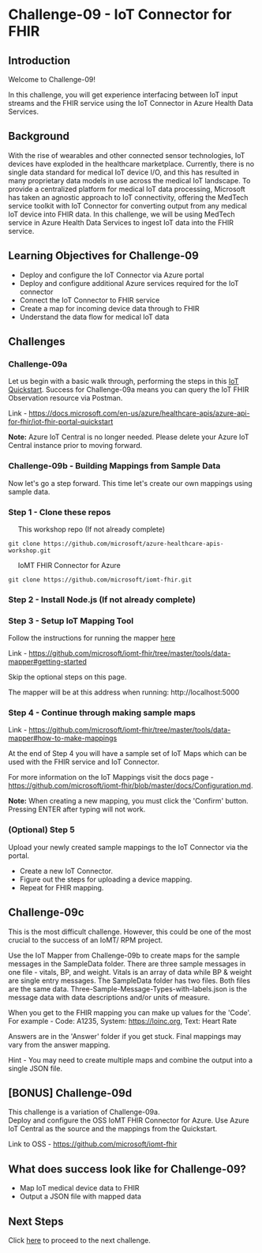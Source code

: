# Challenge-09 - IoT Connector for FHIR

## Introduction

Welcome to Challenge-09!

In this challenge, you will get experience interfacing between IoT input streams and the FHIR service using the IoT Connector in Azure Health Data Services.

## Background

With the rise of wearables and other connected sensor technologies, IoT devices have exploded in the healthcare marketplace. Currently, there is no single data standard for medical IoT device I/O, and this has resulted in many proprietary data models in use across the medical IoT landscape. To provide a centralized platform for medical IoT data processing, Microsoft has taken an agnostic approach to IoT connectivity, offering the MedTech service toolkit with IoT Connector for converting output from any medical IoT device into FHIR data. In this challenge, we will be using MedTech service in Azure Health Data Services to ingest IoT data into the FHIR service.

## Learning Objectives for Challenge-09

- Deploy and configure the IoT Connector via Azure portal
- Deploy and configure additional Azure services required for the IoT connector
- Connect the IoT Connector to FHIR service
- Create a map for incoming device data through to FHIR
- Understand the data flow for medical IoT data

## Challenges

### Challenge-09a

Let us begin with a basic walk through, performing the steps in this [IoT Quickstart](https://docs.microsoft.com/en-us/azure/healthcare-apis/azure-api-for-fhir/iot-fhir-portal-quickstart). Success for Challenge-09a means you can query the IoT FHIR Observation resource via Postman.

Link - https://docs.microsoft.com/en-us/azure/healthcare-apis/azure-api-for-fhir/iot-fhir-portal-quickstart

__Note:__ Azure IoT Central is no longer needed. Please delete your Azure IoT Central instance prior to moving forward.

### Challenge-09b - Building Mappings from Sample Data

Now let's go a step forward. This time let's create our own mappings using sample data.

### Step 1 - Clone these repos

&nbsp;&nbsp;&nbsp;&nbsp; This workshop repo (If not already complete)

```azurecli
git clone https://github.com/microsoft/azure-healthcare-apis-workshop.git
```

&nbsp;&nbsp;&nbsp;&nbsp; IoMT FHIR Connector for Azure

```azurecli
git clone https://github.com/microsoft/iomt-fhir.git
```

### Step 2 - Install Node.js (If not already complete)

### Step 3 - Setup IoT Mapping Tool

Follow the instructions for running the mapper [here](https://github.com/microsoft/iomt-fhir/tree/master/tools/data-mapper#getting-started)

Link - https://github.com/microsoft/iomt-fhir/tree/master/tools/data-mapper#getting-started

Skip the optional steps on this page.

The mapper will be at this address when running: http://localhost:5000

### Step 4 - Continue through making sample maps

Link - https://github.com/microsoft/iomt-fhir/tree/master/tools/data-mapper#how-to-make-mappings

At the end of Step 4 you will have a sample set of IoT Maps which can be used with the FHIR service and IoT Connector.

For more information on the IoT Mappings visit the docs page - https://github.com/microsoft/iomt-fhir/blob/master/docs/Configuration.md.

__Note:__ When creating a new mapping, you must click the 'Confirm' button. Pressing ENTER after typing will not work.

### (Optional) Step 5

Upload your newly created sample mappings to the IoT Connector via the portal.

- Create a new IoT Connector.
- Figure out the steps for uploading a device mapping.
- Repeat for FHIR mapping.

## Challenge-09c

This is the most difficult challenge. However, this could be one of the most crucial to the success of an IoMT/ RPM project.

Use the IoT Mapper from Challenge-09b to create maps for the sample messages in the SampleData folder. There are three sample messages in one file - vitals, BP, and weight. Vitals is an array of data while BP & weight are single entry messages. The SampleData folder has two files. Both files are the same data. Three-Sample-Message-Types-with-labels.json is the message data with data descriptions and/or units of measure.

When you get to the FHIR mapping you can make up values for the 'Code'. For example - Code: A1235, System: https://loinc.org, Text: Heart Rate

Answers are in the 'Answer' folder if you get stuck. Final mappings may vary from the answer mapping.

Hint - You may need to create multiple maps and combine the output into a single JSON file.

## [BONUS] Challenge-09d

This challenge is a variation of Challenge-09a.  
Deploy and configure the OSS IoMT FHIR Connector for Azure. Use Azure IoT Central as the source and the mappings from the Quickstart.

Link to OSS - https://github.com/microsoft/iomt-fhir

## What does success look like for Challenge-09?
+ Map IoT medical device data to FHIR
+ Output a JSON file with mapped data

## Next Steps

Click [here](<../Challenge-10 - Optional - FhirBlaze (Blazor app dev + FHIR)/ReadMe.md>) to proceed to the next challenge.